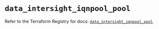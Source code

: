 # `data_intersight_iqnpool_pool`

Refer to the Terraform Registry for docs: [`data_intersight_iqnpool_pool`](https://registry.terraform.io/providers/ciscodevnet/intersight/1.0.71/docs/data-sources/iqnpool_pool).
